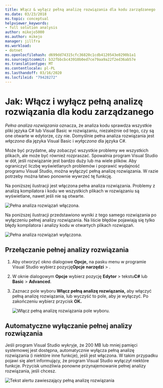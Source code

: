 ```yaml
---
title: Włącz & wyłącz pełną analizę rozwiązania dla kodu zarządzanego
ms.date: 03/23/2018
ms.topic: conceptual
helpviewer_keywords:
- full solution analysis
author: mikejo5000
ms.author: mikejo
manager: jillfra
ms.workload:
- dotnet
ms.openlocfilehash: d699dd74315cfc36820c1cdb4120543e0290b1a1
ms.sourcegitcommit: b32fbbcbc43910b0ed7ce79aa9a22f2ed36ab57e
ms.translationtype: MT
ms.contentlocale: pl-PL
ms.lasthandoff: 03/16/2020
ms.locfileid: "79428272"
---
```

# <a name="how-to-enable-and-disable-full-solution-analysis-for-managed-code"></a>Jak: Włącz i wyłącz pełną analizę rozwiązania dla kodu zarządzanego

*Pełna analiza rozwiązania* oznacza, że analiza kodu sprawdza wszystkie pliki języka C# lub Visual Basic w rozwiązaniu, niezależnie od tego, czy są one otwarte w edytorze, czy nie. Domyślnie pełna analiza rozwiązania jest *włączona* dla języka Visual Basic i *wyłączona* dla języka C#.

Może być przydatne, aby zobaczyć wszystkie problemy we wszystkich plikach, ale może być również rozpraszać. Spowalnia program Visual Studio w dół, jeśli rozwiązanie jest bardzo duży lub ma wiele plików. Aby ograniczyć liczbę wyświetlanych problemów i poprawić wydajność programu Visual Studio, można wyłączyć pełną analizę rozwiązania. W razie potrzeby można łatwo ponownie wywrzeć tę funkcję.

Na poniższej ilustracji jest włączona pełna analiza rozwiązania. Problemy z analizą kompilatora i kodu we wszystkich plikach w rozwiązaniu są wyświetlane, nawet jeśli nie są otwarte.

![Pełna analiza rozwiązań włączona.](../code-quality/media/fsa_enabled.png)

Na poniższej ilustracji przedstawiono wyniki z tego samego rozwiązania po wyłączeniu pełnej analizy rozwiązania. Na liście błędów pojawiają się tylko błędy kompilatora i analizy kodu w otwartych plikach rozwiązań.

![Pełna analiza rozwiązań wyłączona.](../code-quality/media/fsa_disabled.png)

## <a name="toggle-full-solution-analysis"></a>Przełączanie pełnej analizy rozwiązania

1. Aby otworzyć okno dialogowe **Opcje,** na pasku menu w programie Visual Studio wybierz pozycję**Opcje** **narzędzi** > .

1. W oknie dialogowym **Opcje** wybierz pozycję **Edytor** > tekstu**C#** lub **Basic** > **Advanced**.

1. Zaznacz pole wyboru **Włącz pełną analizę rozwiązania,** aby włączyć pełną analizę rozwiązania, lub wyczyść to pole, aby je wyłączyć. Po zakończeniu wybierz przycisk **OK.**

   ![Włącz pełną analizę rozwiązania pole wyboru.](../code-quality/media/options-enable-full-solution-analysis.png)

## <a name="automatically-disable-full-solution-analysis"></a>Automatyczne wyłączanie pełnej analizy rozwiązania

Jeśli program Visual Studio wykryje, że 200 MB lub mniej pamięci systemowej jest dostępna, automatycznie wyłącza pełną analizę rozwiązania (i niektóre inne funkcje), jeśli jest włączona. W takim przypadku pojawi się alert informujący, że program Visual Studio wyłączył niektóre funkcje. Przycisk umożliwia ponowne przynajemowanie pełnej analizy rozwiązania, jeśli chcesz.

![Tekst alertu zawieszający pełną analizę rozwiązania](../code-quality/media/fsa_alert.png)
